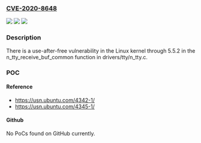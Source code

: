 ### [CVE-2020-8648](https://cve.mitre.org/cgi-bin/cvename.cgi?name=CVE-2020-8648)
![](https://img.shields.io/static/v1?label=Product&message=n%2Fa&color=blue)
![](https://img.shields.io/static/v1?label=Version&message=n%2Fa&color=blue)
![](https://img.shields.io/static/v1?label=Vulnerability&message=n%2Fa&color=brighgreen)

### Description

There is a use-after-free vulnerability in the Linux kernel through 5.5.2 in the n_tty_receive_buf_common function in drivers/tty/n_tty.c.

### POC

#### Reference
- https://usn.ubuntu.com/4342-1/
- https://usn.ubuntu.com/4345-1/

#### Github
No PoCs found on GitHub currently.

